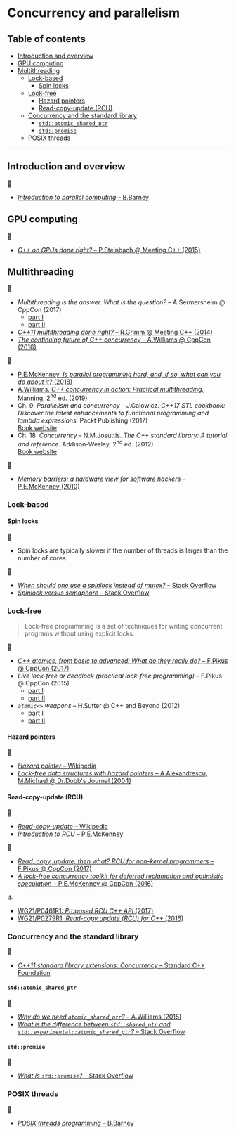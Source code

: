 # Concurrency and parallelism

## Table of contents

* [Introduction and overview](#introduction-and-overview)
* [GPU computing](#gpu-computing)
* [Multithreading](#multithreading)
	* [Lock-based](#lock)
		* [Spin locks](#spin-locks)
	* [Lock-free](#lock-free)
		* [Hazard pointers](#hazard-pointers)
		* [Read-copy-update (RCU)](#read-copy-update-rcu)
	* [Concurrency and the standard library](#concurrency-and-the-standard-library)
		* [`std::atomic_shared_ptr`](#stdatomic_shared_ptr)
		* [`std::promise`](#stdpromise)
	<!-- * [Patterns and idioms](#patterns-and-idioms)
		* [Execute-around pointer](#execute-around pointer) -->
	* [POSIX threads](#posix-threads)
---

## Introduction and overview

:link:

* [*Introduction to parallel computing* &ndash; B.Barney](https://computing.llnl.gov/tutorials/parallel_comp/)

## GPU computing

:movie_camera:

* [*C++ on GPUs done right?* &ndash; P.Steinbach @ Meeting C++ (2015)](https://www.youtube.com/watch?v=z43l_LaOqnM)

## Multithreading

:movie_camera:

* *Multithreading is the answer. What is the question?* &ndash; A.Sermersheim @ CppCon (2017)
	* [part I](https://www.youtube.com/watch?v=GNw3RXr-VJk)
	* [part II](https://www.youtube.com/watch?v=sDLQWivf1-I)
* [*C++11 multithreading done right?* &ndash; R.Grimm @ Meeting C++ (2014)](https://www.youtube.com/watch?v=paK38WAq8WY)
* [*The continuing future of C++ concurrency* &ndash; A.Williams @ CppCon (2016)](https://www.youtube.com/watch?v=FaHJOkOrfNo)

:book:

* [P.E.McKenney. *Is parallel programming hard, and, if so, what can you do about it?* (2018)](https://mirrors.edge.kernel.org/pub/linux/kernel/people/paulmck/perfbook/perfbook.html)
* [A.Williams. *C++ concurrency in action: Practical multithreading.* Manning, 2<sup>nd</sup> ed. (2019)](https://www.manning.com/books/c-plus-plus-concurrency-in-action-second-edition)
* Ch. 9: *Parallelism and concurrency* &ndash; J.Galowicz. *C++17 STL cookbook: Discover the latest enhancements to functional programming and lambda expressions.* Packt Publishing (2017)\
[Book website](https://www.packtpub.com/application-development/c17-stl-cookbook)
* Ch. 18: *Concurrency* &ndash; N.M.Josuttis. *The C++ standard library: A tutorial and reference.* Addison-Wesley, 2<sup>nd</sup> ed. (2012)\
[Book website](http://www.cppstdlib.com/)

:page_facing_up:

* [*Memory barriers: a hardware view for software hackers* &ndash; P.E.McKenney (2010)](http://www.rdrop.com/~paulmck/scalability/paper/whymb.2010.06.07c.pdf)


### Lock-based

#### Spin locks

:memo:

* Spin locks are typically slower if the number of threads is larger than the number of cores.

:link:

* [*When should one use a spinlock instead of mutex?* &ndash; Stack Overflow](https://stackoverflow.com/questions/5869825/when-should-one-use-a-spinlock-instead-of-mutex)
* [*Spinlock versus semaphore* &ndash; Stack Overflow](https://stackoverflow.com/questions/195853/spinlock-versus-semaphore)

### Lock-free

> Lock-free programming is a set of techniques for writing concurrent programs without using
explicit locks.

:movie_camera:

* [*C++ atomics, from basic to advanced: What do they really do?* &ndash; F.Pikus @ CppCon (2017)](https://www.youtube.com/watch?v=ZQFzMfHIxng)
* *Live lock-free or deadlock (practical lock-free programming)* &ndash; F.Pikus @ CppCon (2015)
	* [part I](https://www.youtube.com/watch?v=lVBvHbJsg5Y)
	* [part II](https://www.youtube.com/watch?v=1obZeHnAwz4)
* *`atomic<>` weapons* &ndash; H.Sutter @ C++ and Beyond (2012)
	* [part I](https://www.youtube.com/watch?v=A8eCGOqgvH4)
	* [part II](https://www.youtube.com/watch?v=KeLBd2EJLOU)

#### Hazard pointers

:link:

* [*Hazard pointer* &ndash; Wikipedia](https://en.wikipedia.org/wiki/Hazard_pointer)
* [*Lock-free data structures with hazard pointers* &ndash; A.Alexandrescu, M.Michael @ Dr.Dobb's Journal (2004)](http://www.drdobbs.com/lock-free-data-structures-with-hazard-po/184401890)

#### Read-copy-update (RCU)

:link:

* [*Read-copy-update* &ndash; Wikipedia](https://en.wikipedia.org/wiki/Read-copy-update)
* [*Introduction to RCU* &ndash; P.E.McKenney](http://www2.rdrop.com/users/paulmck/RCU/)

:movie_camera:

* [*Read, copy, update, then what? RCU for non-kernel programmers* &ndash; F.Pikus @ CppCon (2017)](https://www.youtube.com/watch?v=rxQ5K9lo034)
* [*A lock-free concurrency toolkit for deferred reclamation and optimistic speculation* &ndash; P.E.McKenney @ CppCon (2016)](https://www.youtube.com/watch?v=uhgrD_B1RhQ&t=2289)

:anchor:

* [WG21/P0461R1: *Proposed RCU C++ API* (2017)](http://www.open-std.org/jtc1/sc22/wg21/docs/papers/2017/p0461r1.pdf)
* [WG21/P0279R1: *Read-copy update (RCU) for C++* (2016)](http://www.open-std.org/jtc1/sc22/wg21/docs/papers/2016/p0279r1.pdf)

### Concurrency and the standard library

:link:

* [*C++11 standard library extensions: Concurrency* &ndash; Standard C++ Foundation](https://isocpp.org/wiki/faq/cpp11-library-concurrency)

#### `std::atomic_shared_ptr`

:link:

* [*Why do we need `atomic_shared_ptr`?* &ndash; A.Williams (2015)](https://www.justsoftwaresolutions.co.uk/threading/why-do-we-need-atomic_shared_ptr.html)
* [*What is the difference between `std::shared_ptr` and `std::experimental::atomic_shared_ptr`?* &ndash; Stack Overflow](https://stackoverflow.com/questions/40223599/what-is-the-difference-between-stdshared-ptr-and-stdexperimentalatomic-sha)

#### `std::promise`

:link:

* [*What is `std::promise`?* &ndash; Stack Overflow](https://stackoverflow.com/questions/11004273/what-is-stdpromise)

### POSIX threads

:link:

* [*POSIX threads programming* &ndash; B.Barney](https://computing.llnl.gov/tutorials/pthreads/)

<!--

https://see.stanford.edu/materials/icsppcs107/23-Concurrency-Examples.pdf
https://stackoverflow.com/questions/5002046/atomicity-in-c-myth-or-reality

http://www.drdobbs.com/parallel/volatile-vs-volatile/212701484
-->
